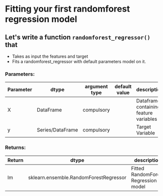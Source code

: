 # Fitting your first randomforest regression model

## Let's write a function `randomforest_regressor()` that
* Takes as input the features and target
* Fits a randomforest_regressor with default parameters model on it.

### Parameters:

| Parameter | dtype | argument type | default value | description |
| --- | --- | --- | --- | --- |
| X | DataFrame | compulsory | | Dataframe containing feature variables |
| y | Series/DataFrame | compulsory | | Target Variable |


### Returns:

| Return | dtype | description |
| --- | --- | --- |
| lm | sklearn.ensemble.RandomForestRegressor | Fitted RandomForest Regression model |
